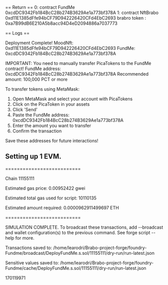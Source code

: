 
== Return ==
0: contract FundMe 0xcdDC9342Fb184BcC28b274B3629Ae1a773bf378A
1: contract NftBrabo 0xd11E1385dFfe94bCF79D942226420CFd4EbC2693
brabro token : 0xa7B99dB6E210A5b8acc94D4eD2094886a7037773

== Logs ==
  
 Deployment Complete!
  MoodNft: 0xd11E1385dFfe94bCF79D942226420CFd4EbC2693
  FundMe: 0xcdDC9342Fb184BcC28b274B3629Ae1a773bf378A
  
  IMPORTANT: You need to manually transfer PicaTokens to the FundMe contract!
      FundMe address: 0xcdDC9342Fb184BcC28b274B3629Ae1a773bf378A
      Recommended amount: 100,000 PCT or more
  
To transfer tokens using MetaMask:
  1. Open MetaMask and select your account with PicaTokens
  2. Click on the PicaToken in your assets
  3. Click 'Send'
  4. Paste the FundMe address: 0xcdDC9342Fb184BcC28b274B3629Ae1a773bf378A
  5. Enter the amount you want to transfer
  6. Confirm the transaction
  
Save these addresses for future interactions!

## Setting up 1 EVM.

==========================

Chain 11155111

Estimated gas price: 0.00952422 gwei

Estimated total gas used for script: 10110135

Estimated amount required: 0.0000962911499697 ETH

==========================

SIMULATION COMPLETE. To broadcast these transactions, add --broadcast and wallet configuration(s) to the previous command. See forge script --help for more.

Transactions saved to: /home/learodri/Brabo-project-forge/foundry-Fundme/broadcast/DeployFundMe.s.sol/11155111/dry-run/run-latest.json

Sensitive values saved to: /home/learodri/Brabo-project-forge/foundry-Fundme/cache/DeployFundMe.s.sol/11155111/dry-run/run-latest.json









    




170119971